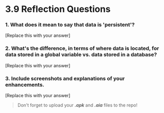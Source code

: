 # 3.9 Reflection Questions

### 1. What does it mean to say that data is 'persistent'?

[Replace this with your answer]

### 2. What's the difference, in terms of where data is located, for data stored in a global variable vs. data stored in a database?

[Replace this with your answer]

### 3. Include screenshots and explanations of your enhancements.

[Replace this with your answer]

> Don't forget to upload your ***.apk*** and ***.aia*** files to the repo!
